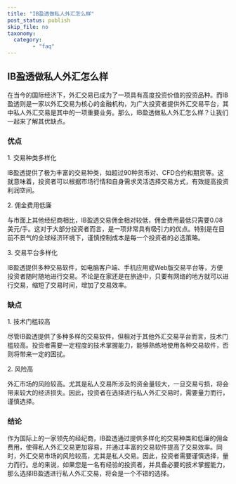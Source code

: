 ```yaml
---
title: "IB盈透做私人外汇怎么样"
post_status: publish
skip_file: no
taxonomy:
  category:
        - "faq"
---
```


## IB盈透做私人外汇怎么样

在当今的国际经济下，外汇交易已成为了一项具有高度投资价值的投资品种。而IB盈透则是一家以外汇交易为核心的金融机构，为广大投资者提供外汇交易平台，其中私人外汇交易是其中的一项重要业务。那么，IB盈透做私人外汇怎么样？让我们一起来了解其优缺点。

### 优点

1\. 交易种类多样化

IB盈透提供了极为丰富的交易种类，如超过90种货币对、CFD合约和期货等。这就意味着，投资者可以根据市场行情和自身需求灵活选择交易方式，有效提高投资利润空间。

2\. 佣金费用低廉

与市面上其他经纪商相比，IB盈透交易佣金相对较低，佣金费用最低只需要0.08美元/手。这对于大部分投资者而言，是一项非常具有吸引力的优点。特别是在目前不景气的全球经济环境下，谨慎控制成本是每一个投资者的必选策略。

3\. 交易平台多样化

IB盈透提供多种交易软件，如电脑客户端、手机应用或Web版交易平台等，方便投资者随时随地进行交易。不论是在家还是在旅途中，只要有网络的地方就可以进行交易，缩短了交易时间，增加了交易效率。

### 缺点

1\. 技术门槛较高

尽管IB盈透提供了多种多样的交易软件，但相对于其他外汇交易平台而言，技术门槛较高。投资者需要一定程度的技术掌握能力，能够熟练地使用各种交易软件，否则将带来一定的困扰。

2\. 风险高

外汇市场的风险较高。尤其是私人交易所涉及的资金量较大，一旦交易亏损，将会带来较大的经济损失。因此，投资者在选择进行私人外汇交易时，需要量力而行，谨慎选择。

### 结论

作为国际上的一家领先的经纪商，IB盈透通过提供多样化的交易种类和低廉的佣金费用，使得私人外汇交易更加容易，并通过丰富的交易软件提高了交易效率。同时，外汇交易市场的风险较高，尤其是私人交易。因此，投资者需要谨慎选择，量力而行。总的来说，如果您是一名有经验的投资者，并具备必要的技术掌握能力，那么选择IB盈透进行私人外汇交易，将会是一个不错的选择。
